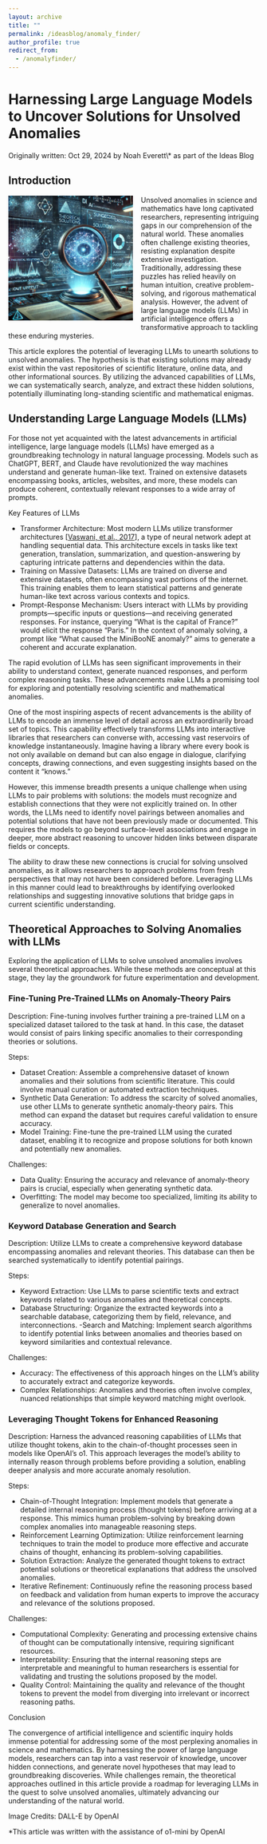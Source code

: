 ```yaml
---
layout: archive
title: ""
permalink: /ideasblog/anomaly_finder/
author_profile: true
redirect_from:
  - /anomalyfinder/
---
```


<h1>Harnessing Large Language Models to Uncover Solutions for Unsolved Anomalies</h1>
<p style="margin: 0;">Originally written: Oct 29, 2024 by Noah Everett\* as part of the Ideas Blog</p>

## Introduction

<img src="/images/anomalous_search.jpeg" style="max-height: 250px; max-width: 100%; margin-right: 16px; margin-bottom: 10px" align=left alt="Anomalous Search Illustration">
Unsolved anomalies in science and mathematics have long captivated researchers, representing intriguing gaps in our comprehension of the natural world. These anomalies often challenge existing theories, resisting explanation despite extensive investigation. Traditionally, addressing these puzzles has relied heavily on human intuition, creative problem-solving, and rigorous mathematical analysis. However, the advent of large language models (LLMs) in artificial intelligence offers a transformative approach to tackling these enduring mysteries.

This article explores the potential of leveraging LLMs to unearth solutions to unsolved anomalies. The hypothesis is that existing solutions may already exist within the vast repositories of scientific literature, online data, and other informational sources. By utilizing the advanced capabilities of LLMs, we can systematically search, analyze, and extract these hidden solutions, potentially illuminating long-standing scientific and mathematical enigmas.

## Understanding Large Language Models (LLMs)

For those not yet acquainted with the latest advancements in artificial intelligence, large language models (LLMs) have emerged as a groundbreaking technology in natural language processing. Models such as ChatGPT, BERT, and Claude have revolutionized the way machines understand and generate human-like text. Trained on extensive datasets encompassing books, articles, websites, and more, these models can produce coherent, contextually relevant responses to a wide array of prompts.

Key Features of LLMs
- Transformer Architecture: Most modern LLMs utilize transformer architectures [[Vaswani, et al., 2017](https://arxiv.org/abs/1706.03762)], a type of neural network adept at handling sequential data. This architecture excels in tasks like text generation, translation, summarization, and question-answering by capturing intricate patterns and dependencies within the data.
- Training on Massive Datasets: LLMs are trained on diverse and extensive datasets, often encompassing vast portions of the internet. This training enables them to learn statistical patterns and generate human-like text across various contexts and topics.
- Prompt-Response Mechanism: Users interact with LLMs by providing prompts—specific inputs or questions—and receiving generated responses. For instance, querying “What is the capital of France?” would elicit the response “Paris.” In the context of anomaly solving, a prompt like “What caused the MiniBooNE anomaly?” aims to generate a coherent and accurate explanation.

The rapid evolution of LLMs has seen significant improvements in their ability to understand context, generate nuanced responses, and perform complex reasoning tasks. These advancements make LLMs a promising tool for exploring and potentially resolving scientific and mathematical anomalies.

One of the most inspiring aspects of recent advancements is the ability of LLMs to encode an immense level of detail across an extraordinarily broad set of topics. This capability effectively transforms LLMs into interactive libraries that researchers can converse with, accessing vast reservoirs of knowledge instantaneously. Imagine having a library where every book is not only available on demand but can also engage in dialogue, clarifying concepts, drawing connections, and even suggesting insights based on the content it “knows.”

However, this immense breadth presents a unique challenge when using LLMs to pair problems with solutions: the models must recognize and establish connections that they were not explicitly trained on. In other words, the LLMs need to identify novel pairings between anomalies and potential solutions that have not been previously made or documented. This requires the models to go beyond surface-level associations and engage in deeper, more abstract reasoning to uncover hidden links between disparate fields or concepts.

The ability to draw these new connections is crucial for solving unsolved anomalies, as it allows researchers to approach problems from fresh perspectives that may not have been considered before. Leveraging LLMs in this manner could lead to breakthroughs by identifying overlooked relationships and suggesting innovative solutions that bridge gaps in current scientific understanding.

## Theoretical Approaches to Solving Anomalies with LLMs

Exploring the application of LLMs to solve unsolved anomalies involves several theoretical approaches. While these methods are conceptual at this stage, they lay the groundwork for future experimentation and development.

### Fine-Tuning Pre-Trained LLMs on Anomaly-Theory Pairs

Description: Fine-tuning involves further training a pre-trained LLM on a specialized dataset tailored to the task at hand. In this case, the dataset would consist of pairs linking specific anomalies to their corresponding theories or solutions.

Steps:
- Dataset Creation: Assemble a comprehensive dataset of known anomalies and their solutions from scientific literature. This could involve manual curation or automated extraction techniques.
- Synthetic Data Generation: To address the scarcity of solved anomalies, use other LLMs to generate synthetic anomaly-theory pairs. This method can expand the dataset but requires careful validation to ensure accuracy.
- Model Training: Fine-tune the pre-trained LLM using the curated dataset, enabling it to recognize and propose solutions for both known and potentially new anomalies.

Challenges:
- Data Quality: Ensuring the accuracy and relevance of anomaly-theory pairs is crucial, especially when generating synthetic data.
- Overfitting: The model may become too specialized, limiting its ability to generalize to novel anomalies.

### Keyword Database Generation and Search

Description: Utilize LLMs to create a comprehensive keyword database encompassing anomalies and relevant theories. This database can then be searched systematically to identify potential pairings.

Steps:
- Keyword Extraction: Use LLMs to parse scientific texts and extract keywords related to various anomalies and theoretical concepts.
- Database Structuring: Organize the extracted keywords into a searchable database, categorizing them by field, relevance, and interconnections.
 -Search and Matching: Implement search algorithms to identify potential links between anomalies and theories based on keyword similarities and contextual relevance.

Challenges:
- Accuracy: The effectiveness of this approach hinges on the LLM’s ability to accurately extract and categorize keywords.
- Complex Relationships: Anomalies and theories often involve complex, nuanced relationships that simple keyword matching might overlook.

### Leveraging Thought Tokens for Enhanced Reasoning

Description: Harness the advanced reasoning capabilities of LLMs that utilize thought tokens, akin to the chain-of-thought processes seen in models like OpenAI’s o1. This approach leverages the model’s ability to internally reason through problems before providing a solution, enabling deeper analysis and more accurate anomaly resolution.

Steps:
- Chain-of-Thought Integration: Implement models that generate a detailed internal reasoning process (thought tokens) before arriving at a response. This mimics human problem-solving by breaking down complex anomalies into manageable reasoning steps.
- Reinforcement Learning Optimization: Utilize reinforcement learning techniques to train the model to produce more effective and accurate chains of thought, enhancing its problem-solving capabilities.
- Solution Extraction: Analyze the generated thought tokens to extract potential solutions or theoretical explanations that address the unsolved anomalies.
- Iterative Refinement: Continuously refine the reasoning process based on feedback and validation from human experts to improve the accuracy and relevance of the solutions proposed.

Challenges:
- Computational Complexity: Generating and processing extensive chains of thought can be computationally intensive, requiring significant resources.
- Interpretability: Ensuring that the internal reasoning steps are interpretable and meaningful to human researchers is essential for validating and trusting the solutions proposed by the model.
- Quality Control: Maintaining the quality and relevance of the thought tokens to prevent the model from diverging into irrelevant or incorrect reasoning paths.

Conclusion

The convergence of artificial intelligence and scientific inquiry holds immense potential for addressing some of the most perplexing anomalies in science and mathematics. By harnessing the power of large language models, researchers can tap into a vast reservoir of knowledge, uncover hidden connections, and generate novel hypotheses that may lead to groundbreaking discoveries. While challenges remain, the theoretical approaches outlined in this article provide a roadmap for leveraging LLMs in the quest to solve unsolved anomalies, ultimately advancing our understanding of the natural world.

Image Credits: DALL-E by OpenAI

\*This article was written with the assistance of o1-mini by OpenAI